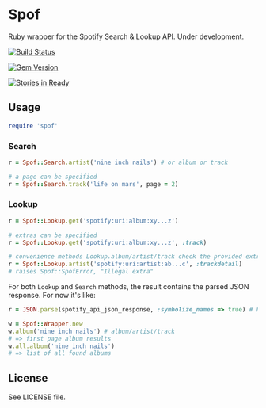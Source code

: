 Spof
====

Ruby wrapper for the Spotify Search & Lookup API. Under development.

[![Build Status](https://travis-ci.org/ignaciocontreras/spof.png?branch=master)](https://travis-ci.org/ignaciocontreras/spof)

[![Gem Version](https://badge.fury.io/rb/spof.png)](http://badge.fury.io/rb/spof)

[![Stories in Ready](https://badge.waffle.io/ignaciocontreras/spof.png?label=ready)](https://waffle.io/ignaciocontreras/spof)


Usage
-----

```ruby
require 'spof'
```

### Search


```ruby
r = Spof::Search.artist('nine inch nails') # or album or track

# a page can be specified
r = Spof::Search.track('life on mars', page = 2)
```

### Lookup

```ruby
r = Spof::Lookup.get('spotify:uri:album:xy...z')

# extras can be specified
r = Spof::Lookup.get('spotify:uri:album:xy...z', :track)

# convenience methods Lookup.album/artist/track check the provided extras
r = Spof::Lookup.artist('spotify:uri:artist:ab...c', :trackdetail)
# raises Spof::SpofError, "Illegal extra"
```


For both `Lookup` and `Search` methods, the result contains the parsed JSON response. For now it's like:

```ruby  
r = JSON.parse(spotify_api_json_response, :symbolize_names => true) # hash with symbols as keys
```

```ruby
w = Spof::Wrapper.new
w.album('nine inch nails') # album/artist/track
# => first page album results
w.all.album('nine inch nails')
# => list of all found albums
```

License
-------

See LICENSE file.
